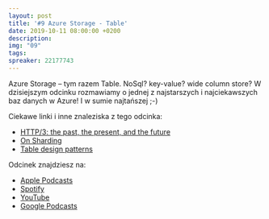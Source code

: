 ```yaml
---
layout: post
title: '#9 Azure Storage - Table'
date: 2019-10-11 08:00:00 +0200
description: 
img: "09"
tags: 
spreaker: 22177743
---
```

Azure Storage – tym razem Table. NoSql? key-value? wide column store? W dzisiejszym odcinku rozmawiamy o jednej z najstarszych i najciekawszych baz danych w Azure! I w sumie najtańszej ;-)

Ciekawe linki i inne znaleziska z tego odcinka:

- [HTTP/3: the past, the present, and the future](https://blog.cloudflare.com/http3-the-past-present-and-future/)
- [On Sharding](https://www.tbray.org/ongoing/When/201x/2019/09/25/On-Sharding)
- [Table design patterns](https://docs.microsoft.com/en-us/azure/storage/tables/table-storage-design-patterns)

Odcinek znajdziesz na:

- [Apple Podcasts](https://podcasts.apple.com/pl/podcast/azure-storage-table/id1477067604?i=1000453100137&l=pl)
- [Spotify](https://open.spotify.com/episode/2tq5D4pmxSHPLoBsBw0UmA)
- [YouTube](https://youtu.be/kT5FgZw-kNI)
- [Google Podcasts](https://podcasts.google.com/?feed=aHR0cHM6Ly9hbmNob3IuZm0vcy84NzIwMTBjL3BvZGNhc3QvcnNz&episode=NGI4ZDg4OGYtNGVhYy0wMzg4LTdiNTItNzg1YmUxNWU1YzA4)

